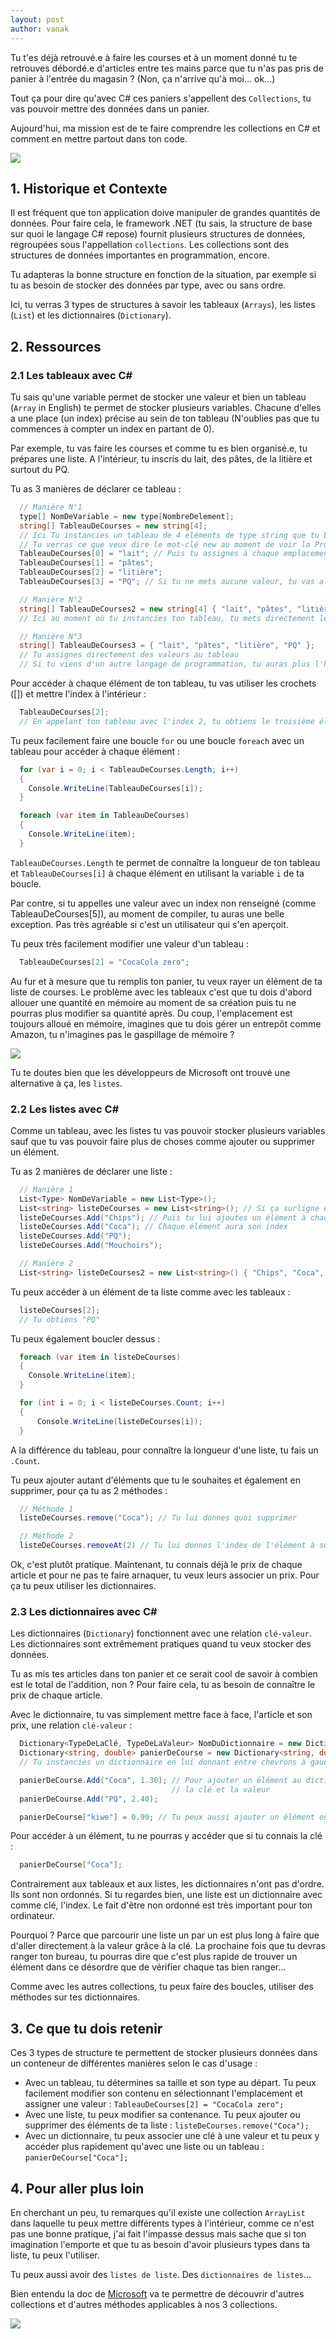 ```yaml
---
layout: post
author: vanak
---
```


Tu t'es déjà retrouvé.e à faire les courses et à un moment donné tu te retrouves débordé.e d'articles entre tes mains parce que tu n'as pas pris de panier à l'entrée du magasin ? (Non, ça n'arrive qu'à moi... ok...)

Tout ça pour dire qu'avec C# ces paniers s'appellent des `Collections`, tu vas pouvoir mettre des données dans un panier.

Aujourd'hui, ma mission est de te faire comprendre les collections en C# et comment en mettre partout dans ton code.

![](https://miro.medium.com/max/1400/1*V0T1HfunNPPaNFM5vhpmCw.png)

## 1. Historique et Contexte
Il est fréquent que ton application doive manipuler de grandes quantités de données. Pour faire cela, le framework .NET (tu sais, la structure de base sur quoi le langage C# repose) fournit plusieurs structures de données, regroupées sous l'appellation `collections`. Les collections sont des structures de données importantes en programmation, encore. 

Tu adapteras la bonne structure en fonction de la situation, par exemple si tu as besoin de stocker des données par type, avec ou sans ordre. 

Ici, tu verras 3 types de structures à savoir les tableaux (`Arrays`), les listes (`List`) et les dictionnaires (`Dictionary`).

## 2. Ressources
### 2.1 Les tableaux avec C#
Tu sais qu'une variable permet de stocker une valeur et bien un tableau (`Array` in English) te permet de stocker plusieurs variables. Chacune d'elles a une place (un index) précise au sein de ton tableau (N'oublies pas que tu commences à compter un index en partant de 0). 

Par exemple, tu vas faire les courses et comme tu es bien organisé.e, tu prépares une liste. A l'intérieur, tu inscris du lait, des pâtes, de la litière et surtout du PQ. 

Tu as 3 manières de déclarer ce tableau : 
```cs
  // Manière N°1 
  type[] NomDeVariable = new type[NombreDelement];
  string[] TableauDeCourses = new string[4];
  // Ici Tu instancies un tableau de 4 éléments de type string que tu bloques en mémoire
  // Tu verras ce que veux dire le mot-clé new au moment de voir la Programmation Orientée Objet 
  TableauDeCourses[0] = "lait"; // Puis tu assignes à chaque emplacement une valeur, ici à l'emplacement 0
  TableauDeCourses[1] = "pâtes"; 
  TableauDeCourses[2] = "litière";
  TableauDeCourses[3] = "PQ"; // Si tu ne mets aucune valeur, tu vas allouer de l'espace en mémoire pour rien

  // Manière N°2
  string[] TableauDeCourses2 = new string[4] { "lait", "pâtes", "litière", "PQ" };
  // Ici au moment où tu instancies ton tableau, tu mets directement les valeurs correspondantes

  // Manière N°3
  string[] TableauDeCourses3 = { "lait", "pâtes", "litière", "PQ" };
  // Tu assignes directement des valeurs au tableau
  // Si tu viens d'un autre langage de programmation, tu auras plus l'habitude avec celui là
```

Pour accéder à chaque élément de ton tableau, tu vas utiliser les crochets ([]) et mettre l'index à l'intérieur :
```cs
  TableauDeCourses[2]; 
  // En appelant ton tableau avec l'index 2, tu obtiens le troisième élément de ton tableau : "litière"
```

Tu peux facilement faire une boucle `for` ou une boucle `foreach` avec un tableau pour accéder à chaque élément :
```cs
  for (var i = 0; i < TableauDeCourses.Length; i++)
  {
    Console.WriteLine(TableauDeCourses[i]);
  }

  foreach (var item in TableauDeCourses)
  {
    Console.WriteLine(item);
  }
```
`TableauDeCourses.Length` te permet de connaître la longueur de ton tableau et `TableauDeCourses[i]` à chaque élément en utilisant la variable `i` de ta boucle.

Par contre, si tu appelles une valeur avec un index non renseigné (comme TableauDeCourses[5]), au moment de compiler, tu auras une belle exception. Pas très agréable si c'est un utilisateur qui s'en aperçoit.

Tu peux très facilement modifier une valeur d'un tableau :
```cs
  TableauDeCourses[2] = "CocaCola zero";
```

Au fur et à mesure que tu remplis ton panier, tu veux rayer un élément de ta liste de courses. Le problème avec les tableaux c'est que tu dois d'abord allouer une quantité en mémoire au moment de sa création puis tu ne pourras plus modifier sa quantité après. Du coup, l'emplacement est toujours alloué en mémoire, imagines que tu dois gérer un entrepôt comme Amazon, tu n'imagines pas le gaspillage de mémoire ?

![](https://miro.medium.com/max/960/1*k7Yb4KgdRabP6eC3kt1BEw.gif)

Tu te doutes bien que les développeurs de Microsoft ont trouvé une alternative à ça, les `listes`.

### 2.2 Les listes avec C#
Comme un tableau, avec les listes tu vas pouvoir stocker plusieurs variables sauf que tu vas pouvoir faire plus de choses comme ajouter ou supprimer un élément.

Tu as 2 manières de déclarer une liste : 
```cs
  // Manière 1
  List<Type> NomDeVariable = new List<Type>();
  List<string> listeDeCourses = new List<string>(); // Si ça surligne en rouge, n'oublies pas de faire le using 
  listeDeCourses.Add("Chips"); // Puis tu lui ajoutes un élément à chaque fois
  listeDeCourses.Add("Coca"); // Chaque élément aura son index
  listeDeCourses.Add("PQ");
  listeDeCourses.Add("Mouchoirs");

  // Manière 2
  List<string> listeDeCourses2 = new List<string>() { "Chips", "Coca", "PQ", "Mouchoirs" }; 
```

Tu peux accéder à un élément de ta liste comme avec les tableaux : 
```cs
  listeDeCourses[2];
  // Tu obtiens "PQ"
```

Tu peux également boucler dessus : 
```cs
  foreach (var item in listeDeCourses)
  {
    Console.WriteLine(item);
  } 

  for (int i = 0; i < listeDeCourses.Count; i++)
  {
      Console.WriteLine(listeDeCourses[i]);
  }
```
A la différence du tableau, pour connaître la longueur d'une liste, tu fais un `.Count`.

Tu peux ajouter autant d'éléments que tu le souhaites et également en supprimer, pour ça tu as 2 méthodes :
```cs
  // Méthode 1 
  listeDeCourses.remove("Coca"); // Tu lui donnes quoi supprimer

  // Méthode 2
  listeDeCourses.removeAt(2) // Tu lui donnes l'index de l'élément à supprimer
```

Ok, c'est plutôt pratique. Maintenant, tu connais déjà le prix de chaque article et pour ne pas te faire arnaquer, tu veux leurs associer un prix. Pour ça tu peux utiliser les dictionnaires.

### 2.3 Les dictionnaires avec C#
Les dictionnaires (`Dictionary`) fonctionnent avec une relation `clé-valeur`. Les dictionnaires sont extrêmement pratiques quand tu veux stocker des données.

Tu as mis tes articles dans ton panier et ce serait cool de savoir à combien est le total de l'addition, non ? Pour faire cela, tu as besoin de connaître le prix de chaque article. 

Avec le dictionnaire, tu vas simplement mettre face à face, l'article et son prix, une relation `clé-valeur` : 
```cs
  Dictionary<TypeDeLaClé, TypeDeLaValeur> NomDuDictionnaire = new Dictionary<TypeDeLaClé, TypeDeLaValeur>();
  Dictionary<string, double> panierDeCourse = new Dictionary<string, double>();
  // Tu instancies un dictionnaire en lui donnant entre chevrons à gauche le type de la clé et à droite le type de la valeur

  panierDeCourse.Add("Coca", 1.30); // Pour ajouter un élément au dictionnaire, tu utilises la méthode .Add et tu fournis 
                                    // la clé et la valeur
  panierDeCourse.Add("PQ", 2.40); 

  panierDeCourse["kiwe"] = 0.99; // Tu peux aussi ajouter un élément en mettant la clé entre crochet et assigné une valeur
```

Pour accéder à un élément, tu ne pourras y accéder que si tu connais la clé : 
```cs
  panierDeCourse["Coca"];
```
Contrairement aux tableaux et aux listes, les dictionnaires n'ont pas d'ordre. Ils sont non ordonnés. Si tu regardes bien, une liste est un dictionnaire avec comme clé, l'index. Le fait d'être non ordonné est très important pour ton ordinateur. 

Pourquoi ? Parce que parcourir une liste un par un est plus long à faire que d'aller directement à la valeur grâce à la clé. La prochaine fois que tu devras ranger ton bureau, tu pourras dire que c'est plus rapide de trouver un élément dans ce désordre que de vérifier chaque tas bien ranger... 

Comme avec les autres collections, tu peux faire des boucles, utiliser des méthodes sur tes dictionnaires.

## 3. Ce que tu dois retenir
Ces 3 types de structure te permettent de stocker plusieurs données dans un conteneur de différentes manières selon le cas d'usage :
* Avec un tableau, tu détermines sa taille et son type au départ. Tu peux facilement modifier son contenu en sélectionnant l'emplacement et assigner une valeur : `TableauDeCourses[2] = "CocaCola zero";`
* Avec une liste, tu peux modifier sa contenance. Tu peux ajouter ou supprimer des éléments de ta liste : `listeDeCourses.remove("Coca");`
* Avec un dictionnaire, tu peux associer une clé à une valeur et tu peux y accéder plus rapidement qu'avec une liste ou un tableau : 
`panierDeCourse["Coca"];`

## 4. Pour aller plus loin
En cherchant un peu, tu remarques qu'il existe une collection `ArrayList` dans laquelle tu peux mettre différents types à l'intérieur, comme ce n'est pas une bonne pratique, j'ai fait l'impasse dessus mais sache que si ton imagination l'emporte et que tu as besoin d'avoir plusieurs types dans ta liste, tu peux l'utiliser.

Tu peux aussi avoir des `listes de liste`. Des `dictionnaires de listes`...

Bien entendu la doc de [Microsoft](https://docs.microsoft.com/fr-fr/dotnet/api/system.collections.generic.list-1?view=net-5.0) va te permettre de découvrir d'autres collections et d'autres méthodes applicables à nos 3 collections.

![](https://miro.medium.com/max/440/1*g6zHVkagNf4S2ZKmy-KSbQ.gif)

